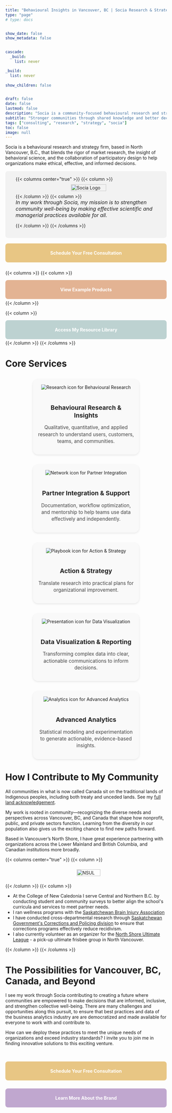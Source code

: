 ```yaml
---
title: "Behavioural Insights in Vancouver, BC | Socia Research & Strategy"
type: "page"
# type: docs


show_date: false
show_metadata: false


cascade:
  _build:
    list: never

_build:
  list: never
  
show_children: false


draft: false
date: false
lastmod: false
description: "Socia is a community-focused behavioural research and strategy consultancy based in Vancouver, Canada, helping organizations make meaningful, data-driven decisions."
subtitle: "Stronger communities through shared knowledge and better decisions"
tags: ["consulting", "research", "strategy", "socia"]
toc: false
image: null
---
```


Socia is a behavioural research and strategy firm, based in North Vancouver, B.C., that blends the rigor of market research, the insight of behavioral science, and the collaboration of participatory design to help organizations make ethical, effective, and informed decisions.




<style>
.cta-button {
  flex: 1;
  display: inline-flex;
  align-items: center;
  justify-content: center;
  color: white !important;
  -webkit-text-fill-color: white !important;
  border-radius: 0.5rem;
  text-decoration: none;
  font-weight: 700;
  min-height: 40px;
  padding: 0.6rem 1rem;
  transition: transform .12s ease, box-shadow .12s ease, background-color .18s ease;
  will-change: transform, box-shadow, background-color;
  border: none;
}

.cta-button.contact  { background-color: #E8C684; }
.cta-button.examples { background-color: #E3B393; }
.cta-button.library  { background-color: #BDD2D1; }
.cta-button.about  { background-color: #C0A7CF; }



.cta-button:hover {
  transform: translateY(-3px);
  box-shadow: 0 6px 18px rgba(0,0,0,0.08);
  cursor: pointer;
}

.cta-button:focus {
  outline: 3px solid rgba(0,0,0,0.08);
  outline-offset: 2px;
}

/* CTA + image container */
.cta-container {
  display: flex;
  flex-wrap: wrap;
  align-items: flex-start;   /* align items to top */
  justify-content: center;
  column-gap: 2rem;
  row-gap: 1rem;
}

.cta-button-wrapper {
  display: flex;
  flex-direction: column;
  align-items: center;       /* button centered always */
  max-width: 220px;
  text-align: center;
  flex: 0 0 auto;
}

@media (min-width: 768px) {
  .cta-button-wrapper .cta-description {
    text-align: left;        /* left align text on larger screens */
  }
}

.cta-description {
  margin-top: 0.5rem;
  font-size: 0.9rem;
  line-height: 1.3;
  color: #333;
  font-style: italic;         /* italicized description */
}

.cta-container img {
  max-height: 375px;
  width: auto;
  height: auto;
  flex: 0 0 auto;
  margin-top: 0;             /* ensure top alignment */
}


.services-grid {
  display: flex;
  flex-wrap: wrap;
  justify-content: center;   /* center leftover items in the row */
  gap: 2rem;
  margin: 2rem 0;
}

.service {
  flex: 1 1 250px;           /* min width 250px, grow to fill */
  max-width: 300px;
  text-align: center;
  padding: 1rem;
  background: #f9f9f9;
  border-radius: 16px;
  box-shadow: 0 2px 6px rgba(0,0,0,0.1);
  transition: transform 0.2s ease, box-shadow 0.2s ease;
}


.service:hover {
  transform: translateY(-4px);
  box-shadow: 0 6px 12px rgba(0,0,0,0.15);
}

.service-icon {
  width: 60px;
  height: 60px;
  margin-bottom: 1rem;
}

.service h3 {
  font-size: 1.2rem;
  margin-bottom: 0.5rem;
  color: #222;
}

.service p {
  font-size: 0.95rem;
  line-height: 1.4;
  color: #444;
}


</style>

<!-- Hero / Introduction -->
<div style="background-color: #f2f2f2; padding: 2rem; padding-top: 1rem;padding-bottom: 1rem; border-radius: 0.5rem; margin:0; margin-top:1rem; margin-bottom:0rem;">
{{< columns center="true" >}}
{{< column >}}
  <div style="display: flex; justify-content: center; align-items: center;">
    <a href="http://socia-research.ca" target="_blank" rel="noopener noreferrer">
      <img src="/admin/socia_logo.png" alt="Socia Logo" style="max-width: 300px; width: 100%; height: auto; margin: 0.5rem;" />
    </a>
  </div>
{{< /column >}}
{{< column >}}
<p style="font-size:1rem; margin:0; font-style:italic">
  In my work through Socia, my mission is to strengthen community well-being by making effective scientific and managerial practices available for all.
</p>

{{< /column >}}
{{< /columns >}}
</div>


<br> 





<!-- Main CTAs -->
<div style="margin-top: 0rem; margin-bottom: 2rem; border-radius: 0.5rem;">

<div style="display:flex; justify-content:center; margin-bottom: 1.5rem;">
  <a href="mailto:dallasnovakowski@gmail.com" class="cta-button contact">Schedule Your Free Consultation</a>
</div>

{{< columns >}}
{{< column >}}
<div style="display:flex; justify-content:center; margin:.2rem 0;">
  <a href="/community-market-research-consulting/example-products/" class="cta-button examples">View Example Products</a>
</div>
{{< /column >}}

{{< column >}}
<div style="display:flex; justify-content:center; margin:.2rem 0;">
  <a href="/community-market-research-consulting/resource-library/"  class="cta-button library">Access My Resource Library</a>
</div>
{{< /column >}}
{{< /columns >}}

</div>

<!-- How Socia Works -->

# Core Services



<div class="services-grid">
  <!-- Behavioural Research -->
  <div class="service">
    <img src="research_icon.png" style="max-height:125px; width:auto; height:auto;" alt="Research icon for Behavioural Research" class="service-icon">
    <h3>Behavioural Research &amp; Insights</h3>
    <p>Qualitative, quantitative, and applied research to understand users, customers, teams, and communities.</p>
  </div>


  <!-- Partner Integration -->
  <div class="service">
    <img src="network_icon.png" style="max-height:125px; width:auto; height:auto;" alt="Network icon for Partner Integration" class="service-icon">
    <h3>Partner Integration &amp; Support</h3>
    <p>Documentation, workflow optimization, and mentorship to help teams use data effectively and independently.</p>
  </div>

  <!-- Action & Strategy -->
  <div class="service">
    <img src="playbook.png" style="max-height:125px; width:auto; height:auto;" alt="Playbook icon for Action & Strategy" class="service-icon">
    <h3>Action &amp; Strategy</h3>
    <p>Translate research into practical plans for organizational improvement.</p>
  </div>

  <!-- Data Visualization -->
  <div class="service">
    <img src="presentation.png" style="max-height:125px; width:auto; height:auto;" alt="Presentation icon for Data Visualization" class="service-icon">
    <h3>Data Visualization &amp; Reporting</h3>
    <p>Transforming complex data into clear, actionable communications to inform decisions.</p>
  </div>


  <!-- Advanced Analytics -->
  <div class="service">
    <img src="analytics.png" style="max-height:125px; width:auto; height:auto;" alt="Analytics icon for Advanced Analytics" class="service-icon">
    <h3>Advanced Analytics</h3>
    <p>Statistical modeling and experimentation to generate actionable, evidence-based insights.</p>
  </div>
</div>


# How I Contribute to My Community

All communities in what is now called Canada sit on the traditional lands of Indigenous peoples, including both treaty and unceded lands. See my [full land acknowledgement](/about/).

My work is rooted in community—recognizing the diverse needs and perspectives across Vancouver, BC, and Canada that shape how nonprofit, public, and private sectors function. Learning from the diversity in our population also gives us the exciting chance to find new paths forward.

Based in Vancouver’s North Shore, I have great experience partnering with organizations across the Lower Mainland and British Columbia, and Canadian institutions more broadly.



{{< columns center="true" >}}
{{< column >}}

  <div style="display: flex; justify-content: center; align-items: center;">
    <a href="http://nsul.ca" target="_blank" rel="noopener noreferrer">
      <img src="/community-market-research-consulting/nsul.jpg" alt="NSUL" style="max-width: 700px; width: 100%; height: auto; margin: 0.5rem;" />
    </a>
  </div>

{{< /column >}}
{{< column >}}

- At the College of New Caledonia I serve Central and Northern B.C. by conducting student and community surveys to better align the school's curricula and services to meet partner needs.  
- I ran wellness programs with the [Saskatchewan Brain Injury Association](https://www.sbia.ca) 
- I have conducted cross-departmental research through [Saskatchewan Government's Corrections and Policing division](https://www.saskatchewan.ca/government/government-structure/ministries/corrections-policing-and-public-safety) to ensure that corrections programs effectively reduce recidivism.  
- I also currently volunteer as an organizer for the [North Shore Ultimate League](http://nsul.ca) - a pick-up ultimate frisbee group in North Vancouver.


{{< /column >}}
{{< /columns >}}


# The Possibilities for Vancouver, BC, Canada, and Beyond

I see my work through Socia contributing to creating a future where communities are empowered to make decisions that are informed, inclusive, and strengthen collective well-being. There are many challenges and opportunities along this pursuit, to ensure that best practices and data of the business analytics industry are are democratized and made available for everyone to work with and contribute to.  

How can we deploy these practices to meet the unique needs of organizations and exceed industry standards? I invite you to join me in finding innovative solutions to this exciting venture.

<div style="display:flex; justify-content:center; margin-top: 3rem; margin-bottom: 1.5rem;">
  <a href="mailto:dallasnovakowski@gmail.com" class="cta-button contact">Schedule Your Free Consultation</a>
</div>


<div style="display:flex; justify-content:center; margin:.2rem 0;">
  <a href="/community-market-research-consulting/about-brand/"  class="cta-button about">Learn More About the Brand</a>
</div>

